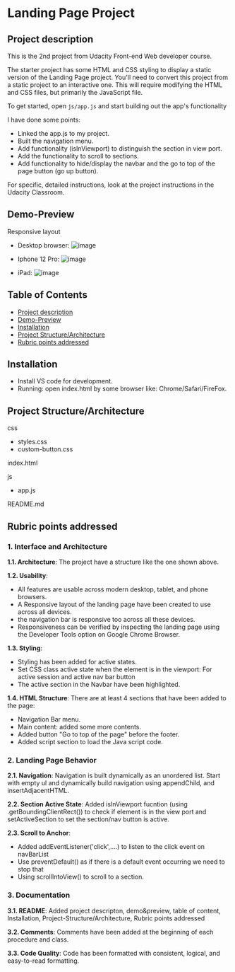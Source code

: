 # Landing Page Project

## Project description
This is the 2nd project from Udacity Front-end Web developer course.

The starter project has some HTML and CSS styling to display a static version of the Landing Page project. You'll need to convert this project from a static project to an interactive one. This will require modifying the HTML and CSS files, but primarily the JavaScript file.

To get started, open `js/app.js` and start building out the app's functionality

I have done some points:
- Linked the app.js to my project.
- Built the navigation menu.
- Add functionality (isInViewport) to distinguish the section in view port.
- Add the functionality to scroll to sections.
- Add functionality to hide/display the navbar and the go to top of the page button (go up button). 

For specific, detailed instructions, look at the project instructions in the Udacity Classroom.

## Demo-Preview
Responsive layout
- Desktop browser:
![image](https://user-images.githubusercontent.com/15206083/200113496-c0bd32d3-7345-4266-a2a4-e73cfcf6d910.png)

- Iphone 12 Pro:
![image](https://user-images.githubusercontent.com/15206083/200224055-1bf336ca-240d-455a-b830-ed5d3448396b.png)

- iPad:
![image](https://user-images.githubusercontent.com/15206083/200224206-82df21ce-6bdb-40a5-9f2e-3b1924af1627.png)

## Table of Contents
* [Project description](#project-description)
* [Demo-Preview](#demo-preview)
* [Installation](#installation)
* [Project Structure/Architecture](#project-structure/architecture)
* [Rubric points addressed](#rubric-points-addressed)

## Installation
- Install VS code for development.
- Running: open index.html by some browser like: Chrome/Safari/FireFox.

## Project Structure/Architecture
css

- styles.css
- custom-button.css

index.html

js

- app.js

README.md

## Rubric points addressed
### 1. Interface and Architecture

**1.1. Architecture**: The project have a structure like the one shown above.

**1.2. Usability**: 
- All features are usable across modern desktop, tablet, and phone browsers.
- A Responsive layout of the landing page have been created to use across all devices.
- the navigation bar is responsive too across all these devices.
- Responsiveness can be verified by inspecting the landing page using the Developer Tools option on Google Chrome Browser.

**1.3. Styling**:
- Styling has been added for active states.
- Set CSS class active state when the element is in the viewport: For active session and active nav bar button
- The active section in the Navbar have been highlighted.

**1.4. HTML Structure**:
There are at least 4 sections that have been added to the page:
- Navigation Bar menu.
- Main content: added some more contents.
- Added button "Go to top of the page" before the footer.
- Added script section to load the Java script code.

### 2. Landing Page Behavior

**2.1. Navigation**: Navigation is built dynamically as an unordered list. Start with empty ul and dynamically build navigation using appendChild, and insertAdjacentHTML.

**2.2. Section Active State**: Added isInViewport fucntion (using .getBoundingClientRect()) to check if element is in the view port
and setActiveSection to set the section/nav button is active.

**2.3. Scroll to Anchor**: 
- Added addEventListener('click',....) to listen to the click event on navBarList
- Use preventDefault() as if there is a default event occurring we need to stop that
- Using scrollIntoView() to scroll to a section.

### 3. Documentation

**3.1. README**: Added project descripton, demo&preview, table of content, Installation, Project-Structure/Architecture, Rubric points addressed

**3.2. Comments**: Comments have been added at the beginning of each procedure and class.

**3.3. Code Quality**: Code has been formatted with consistent, logical, and easy-to-read formatting.
